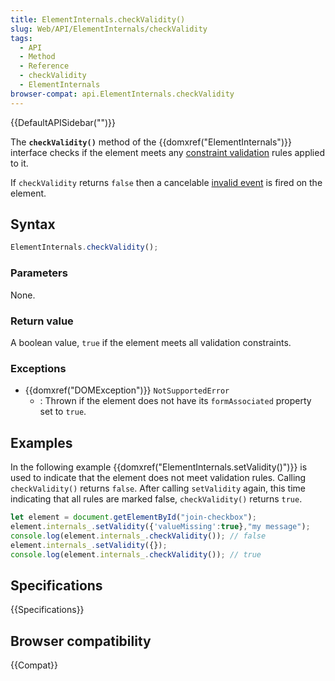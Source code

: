 ```yaml
---
title: ElementInternals.checkValidity()
slug: Web/API/ElementInternals/checkValidity
tags:
  - API
  - Method
  - Reference
  - checkValidity
  - ElementInternals
browser-compat: api.ElementInternals.checkValidity
---
```

{{DefaultAPISidebar("")}}

The **`checkValidity()`** method of the {{domxref("ElementInternals")}} interface checks if the element meets any [constraint validation](/en-US/docs/Web/Guide/HTML/Constraint_validation) rules applied to it.

If `checkValidity` returns `false` then a cancelable [invalid event](/en-US/docs/Web/API/HTMLInputElement/invalid_event) is fired on the element.

## Syntax

```js
ElementInternals.checkValidity();
```

### Parameters

None.

### Return value

A boolean value, `true` if the element meets all validation constraints.

### Exceptions

- {{domxref("DOMException")}} `NotSupportedError`
  - : Thrown if the element does not have its `formAssociated` property set to `true`.

## Examples

In the following example {{domxref("ElementInternals.setValidity()")}} is used to indicate that the element does not meet validation rules. Calling `checkValidity()` returns `false`. After calling `setValidity` again, this time indicating that all rules are marked false, `checkValidity()` returns `true`.

```js
let element = document.getElementById("join-checkbox");
element.internals_.setValidity({'valueMissing':true},"my message");
console.log(element.internals_.checkValidity()); // false
element.internals_.setValidity({});
console.log(element.internals_.checkValidity()); // true
```

## Specifications

{{Specifications}}

## Browser compatibility

{{Compat}}
